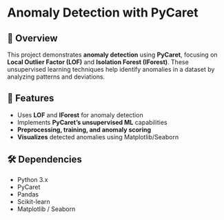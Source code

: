 # Anomaly Detection with PyCaret  

## 📌 Overview  
This project demonstrates **anomaly detection** using **PyCaret**, focusing on **Local Outlier Factor (LOF)** and **Isolation Forest (IForest)**. These unsupervised learning techniques help identify anomalies in a dataset by analyzing patterns and deviations.  

## 🚀 Features  
- Uses **LOF** and **IForest** for anomaly detection  
- Implements **PyCaret’s unsupervised ML** capabilities  
- **Preprocessing, training, and anomaly scoring**  
- **Visualizes** detected anomalies using Matplotlib/Seaborn  
## 🛠 Dependencies
- Python 3.x
- PyCaret
- Pandas
- Scikit-learn
- Matplotlib / Seaborn
